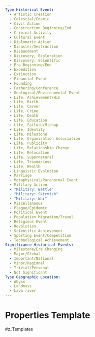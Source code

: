 ```yaml
---
Type Historical Event:
  - Artistic Creation
  - Celestial/Cosmic
  - Civil Action
  - Construction Beginning/End
  - Criminal Activity
  - Cultural Event
  - Diplomatic Action
  - Disaster/Destruction
  - Disbandment
  - Discovery, Exploration
  - Discovery, Scientific
  - Era Beginning/End
  - Expedition
  - Extinction
  - Financial Event
  - Founding
  - Fathering/Conference
  - Geological/Environmental Event
  - Life, Achievement/Win
  - Life, Birth
  - Life, Career
  - Life, Crime
  - Life, Death
  - Life, Education
  - Life, Failure/Mishap
  - Life, Identity
  - Life, Milestone
  - Life, Organisation Association
  - Life, Publicity
  - Life, Relationship Change
  - Life, Relocation
  - Life, Supernatural
  - Life, Trauma/Loss
  - Life, Wealth
  - Linguistic Evolution
  - Marriage
  - Metaphysical/Paranormal Event
  - Military Action
  - "Military: Battle"
  - "Military: Skirmish"
  - "Military: War"
  - Miscellaneous
  - Plague/Epidemic
  - Political Event
  - Population Migration/Travel
  - Religious Event
  - Revolution
  - Scientific Achievement
  - Sporting Event/Competition
  - Technological Achievement
Significance Historical Events:
  - Milestone/Era Changing
  - Major/Global
  - Important/National
  - Minor/Regional
  - Trivial/Personal
  - Not Significant
Type Geographic Location:
  - Abyss
  - Landmass
  - Lava river
---
```

# Properties Template
#z_Templates 


